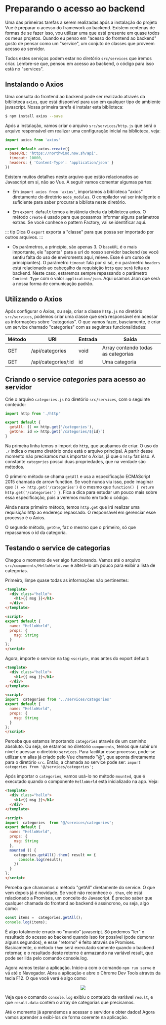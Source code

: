 # Preparando o acesso ao backend

Uma das primeiras tarefas a serem realizadas após a instalação do projeto Vue é preparar o acesso do framework ao backend. Existem centenas de formas de se fazer isso, vou utilizar uma que está presente em quase todos os meus projetos. Quando eu penso em "acesso do frontend ao backend" gosto de pensar como um "service", um conjuto de classes que proveem acesso ao servidor.

Todos estes serviços podem estar no diretório `src/services` que iremos criar. Lembre-se que, pensou em acesso ao backend, o código para isso está no "services". 

## Instalando o Axios

Uma consulta do frontend ao backend pode ser realizado através da biblioteca `axios`, que está disponível para uso em qualquer tipo de ambiente javascript. Nossa primeira tarefa é instalar esta biblioteca:

```bash
$ npm install axios --save
```

Após a instalação, vamos criar o arquivo `src/services/http.js` que será o arquivo responsável em realizar uma configuração inicial na biblioteca, veja:

```js
import axios from 'axios'

export default axios.create({
  baseURL: 'https://northwind.now.sh/api',
  timeout: 10000,
  headers: { 'Content-Type': 'application/json' }
})
```

Existem muitos detalhes neste arquivo que estão relacionados ao Javascript em si, não ao Vue. A seguir vamos comentar algumas partes:

- Em `import axios from 'axios'`, importamos a biblioteca "axios" diretamente do diretório `node_modules`. O compilador vai ser inteligente o suficiente para saber procurar a bibliota neste diretório.

- Em `export default` temos a instância direta da biblioteca axios. O método `create` é usado para que possamos informar alguns parâmetros extras. Se você conhece o pattern Factory, vai se identificar aqui.

::: tip Dica
O `export` exporta a "classe" para que possa ser importado por outros arquivos.
:::

- Os parâmetros, a princípio, são apenas 3. O `baseURL` é o mais importante, ele "aponta" para a url do nosso servidor backend (se você sentiu falta do uso de enviroments aqui, releve. Esse é um curso de principiantes). O parâmetro `timeout` fala por si só, e o parâmetro `headers` está relacionado ao cabeçalho da requisição `http` que será feita ao backend. Neste caso, estaremos sempre repassando o parâmetro `Content-Type` com o valor `application/json`. Aqui usamos Json que será a nossa forma de comunicação padrão.


## Utilizando o Axios

Após configurar o Axios, ou seja, criar a classe `http.js` no diretório `src/services`, podemos criar uma classe que será responsável em acessar as informações sobre "categorias". O que vamos fazer, basciamente, é criar um service chamado "categories" com as seguintes funcionalidades:

| Método | URI | Entrada | Saída |
|--------|-----|---------|-------|
| GET | /api/categories | void | Array contendo todas as categorias |
| GET | /api/categories/:id | id | Uma categoria |

## Criando o service *categories* para acesso ao servidor

Crie o arquivo `categories.js` no diretório `src/services`, com o seguinte conteúdo:

```js
import http from './http'

export default {
  getAll: () => http.get('/categories'),
  getOne: id => http.get(`/categories/${id}`)
}

```

Na primeira linha temos o import do `http`, que acabamos de criar. O uso do `./` indica o mesmo diretório onde está o arquivo principal.  A partir desse momento não precisamos mais importar o Axios, já que o `http` faz isso. A constante `categories` possui duas propriedades, que na verdade são métodos. 

O primeiro método se chama `getAll` e usa a especificação ECMAScript 2015 chamada de arrow function. Se você nunca viu isso, pode imaginar que `() => http.get('/categories')` é o mesmo que `function() { return http.get('/categories') }`. Fica a dica para estudar um pouco mais sobre essa especificação, pois a veremos muito em todo o código.

Ainda neste primeiro método, temos `http.get` que irá realizar uma requisição http ao endereço repassado. O responsável em gerenciar esse processo é o Axios.

O segundo método, `getOne`, faz o mesmo que o primeiro, só que repassamos o id da categoria.

## Testando o service de categorias

Chegou o momento de ver algo funcionando. Vamos até o arquivo `src/components/HelloWorld.vue` e alterá-lo um pouco para exibir a lista de categorias.

Primeiro, limpe quase todas as informações não pertinentes:

```html
<template>
  <div class="hello">
    <h1>{{ msg }}</h1>
  </div>
</template>

<script>
export default {
  name: "HelloWorld",
  props: {
    msg: String
  }
};
</script>
```

Agora, importe o service na tag `<script>`, mas antes do export defualt:

```html
<template>
  <div class="hello">
    <h1>{{ msg }}</h1>
  </div>
</template>

<script>
import  categories from '../services/categories'
export default {
  name: "HelloWorld",
  props: {
    msg: String
  }
};
</script>
```

Perceba que estamos importando `categories` através de um caminho absoluto. Ou seja, se estamos no diretorio `components`, temos que subir um nível e acessar o diretório `services`. Para facilitar esse processo, pode-se utilizar um alias já criado pelo Vue chamado "@", que aponta diretamente para o diretório `src`. Então, a chamada ao service pode ser:  `import categories from '@/services/categories';`

Após importar o `categories`, vamos usá-lo no método `mounted`, que é executado quando o componente `HelloWorld` está inicializado na app. Veja:

```html
<template>
  <div class="hello">
    <h1>{{ msg }}</h1>
  </div>
</template>

<script>
import  categories  from '@/services/categories';
export default {
  name: "HelloWorld",
  props: {
    msg: String
  },
  mounted () {
    categories.getAll().then( result => {
      console.log(result);
    })
  }
};
</script>
```

Perceba que chamamos o método "getAll" diretamente do service. O que vem depois já é novidade. Se você não reconhece o `.then`, ele está relacionado a Promises, um conceito do Javascript. É preciso saber que qualquer chamada do frontend ao backend é assíncrono, ou seja, algo como:

```js
const items =  categories.getAll();
console.log(items);
```

É algo totalmente errado no "mundo" javascript. Só podemos "ler" o resultado do acesso ao backend quando isso for possível (pode demorar alguns segundos), e esse "retorno" é feito através de Promises. Basicamente, o método `then` será executado somente quando o backend retornar, e o resultado deste retorno é armazando na variável result, que pode ser lida pelo comando console.log.

Agora vamos testar a aplicação. Inicie-a com o comando `npm run serve` e vá até o Navegador. Abra a aplicação e abre o Chrome Dev Tools através da tecla F12. O que você verá é algo como:

<p align="center">
<img src="https://i.imgur.com/CtYXDgf.png">
</p>

Veja que o comando `console.log` exibiu o conteúdo da variável `result`, e que `result.data` contém o array de categorias que precisamos.

Até o momento já aprendemos a acessar o servidor e obter dados! Agora vamos aprender a exibí-los de forma coerente na aplicação.

<disqus/>